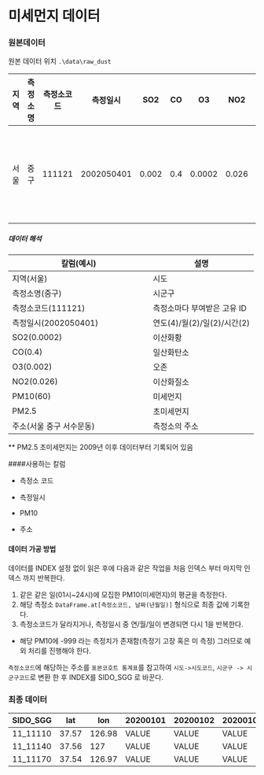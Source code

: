 # 미세먼지 데이터

### 원본데이터
원본 데이터 위치 `.\data\raw_dust`

|지역 |측정소명   |측정소코드  |측정일시   |SO2    |CO |O3 |NO2    |PM10   |주소|
|---    |---      |---         |---        |---    |---|---|---    |---    |--- |
|서울|중구|111121|2002050401|0.002|0.4|0.0002|0.026|60|서울 중구 서수문동|

##### 데이터 해석
|칼럼(예시)|설명|
|---|---|
|지역(서울)　　　　　　　　　　　|시도
|측정소명(중구)　　　　　　　　　|시군구
|측정소코드(111121)　　　　　　　|측정소마다 부여받은 고유 ID
|측정일시(2002050401)　　　　　 |연도(4)/월(2)/일(2)/시간(2)
|SO2(0.0002)　　　　　　　　　　|이산화황
|CO(0.4)　　　　　　　　　　　　| 일산화탄소
|O3(0.002)　　　　　　　　　　　| 오존
|NO2(0.026)　　　　　　　　　　　| 이산화질소
|PM10(60)　　　　　　　　　　　　| 미세먼지
|PM2.5                           | 초미세먼지
|주소(서울 중구 서수문동)　　　　| 측정소의 주소
** PM2.5 초미세먼지는 2009년 이후 데이터부터 기록되어 있음

####사용하는 칼럼
- 측정소 코드
  

- 측정일시


- PM10


- 주소

#### 데이터 가공 방법

데이터를 INDEX 설정 없이 읽은 후에 다음과 같은 작업을 처음 인덱스 부터 마지막 인덱스 까지 반복한다.

1. 같은 같은 일(01시~24시)에 모집한 PM10(미세먼지)의 평균을 측정한다.
2. 해당 측정소 `DataFrame.at[측정소코드, 날짜(년월일)]` 형식으로 최종 값에 기록한다.
3. 측정소코드가 달라지거나, 측정일시 중 연/월/일이 변경되면 다시 1을 반복한다.

* 해당 PM10에 -999 라는 측정치가 존재함(측정기 고장 혹은 미 측정) 그러므로 예외 처리를 진행해야 한다.

`측정소코드`에 해당하는 주소를 `표본코호트 통계표`를 참고하여 `시도->시도코드`, `시군구 -> 시군구코드`로 변환 한 후 INDEX를 SIDO_SGG 로 바꾼다.

### 최종 데이터

|SIDO_SGG|lat|lon|20200101|20200102|20200103|
|------     |---    |---    |---    |---    |---    |
|11_11110   |37.57  |126.98 |VALUE  |VALUE  |VALUE  |
|11_11140   |37.56  |127    |VALUE  |VALUE  |VALUE  |
|11_11170   |37.54| 126.97  |VALUE  |VALUE  |VALUE  |

